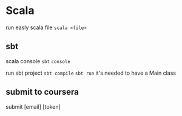 # Scala

run easly scala file
`scala <file>`

## sbt

scala console
`sbt`
`console`

run sbt project
`sbt compile`
`sbt run`
it's needed to have a Main class

## submit to coursera

submit [email] [token]